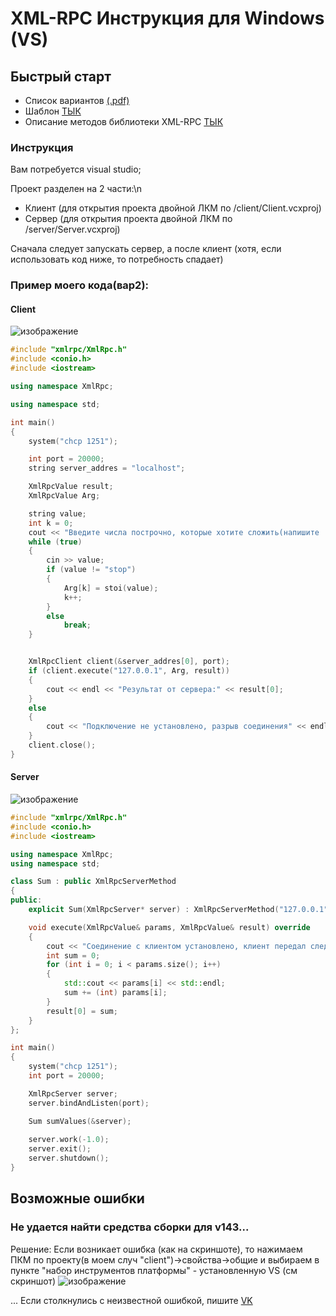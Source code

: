 # XML-RPC Инструкция для Windows (VS)

## Быстрый старт
- Список вариантов [(.pdf)]()
- Шаблон [ТЫК](https://drive.google.com/file/d/1EKvI1MK7Iredsp6ndBFQkcPi6y7zO_Zy/view?usp=sharing)
- Описание методов библиотеки XML-RPC [ТЫК](http://xmlrpcpp.sourceforge.net/doc/classXmlRpc_1_1XmlRpcServer.html)

### Инструкция
Вам потребуется visual studio;

Проект разделен на 2 части:\n
- Клиент (для открытия проекта двойной ЛКМ по /client/Client.vcxproj)
- Сервер (для открытия проекта двойной ЛКМ по /server/Server.vcxproj)

Сначала следует запускать сервер, а после клиент (хотя, если использовать код ниже, то потребность спадает)

### Пример моего кода(вар2):
#### Client
![изображение](https://user-images.githubusercontent.com/76239707/169651891-2fbedd80-4ab6-477a-b651-028d2700d882.png)
```C++
#include "xmlrpc/XmlRpc.h"
#include <conio.h>
#include <iostream>

using namespace XmlRpc;

using namespace std;

int main()
{
	system("chcp 1251");

	int port = 20000;
	string server_addres = "localhost";

	XmlRpcValue result;
	XmlRpcValue Arg;

	string value;
	int k = 0;
	cout << "Введите числа построчно, которые хотите сложить(напишите 'stop' для остановки): " << endl;
	while (true)
	{
		cin >> value;
		if (value != "stop")
		{
			Arg[k] = stoi(value);
			k++;
		}
		else
			break;
	}


	XmlRpcClient client(&server_addres[0], port);
	if (client.execute("127.0.0.1", Arg, result))
	{
		cout << endl << "Результат от сервера:" << result[0];
	}
	else 
	{
		cout << "Подключение не установлено, разрыв соединения" << endl;
	}
	client.close();
}
```

#### Server
![изображение](https://user-images.githubusercontent.com/76239707/169651928-e6ba3b81-6d19-4ac4-90ad-2b1bf15f8d6d.png)
```C++
#include "xmlrpc/XmlRpc.h"
#include <conio.h>
#include <iostream>

using namespace XmlRpc;
using namespace std;

class Sum : public XmlRpcServerMethod 
{ 
public:
    explicit Sum(XmlRpcServer* server) : XmlRpcServerMethod("127.0.0.1", server) {} 

    void execute(XmlRpcValue& params, XmlRpcValue& result) override 
    {
        cout << "Соединение с клиентом установлено, клиент передал следующие параметры:" << std::endl;
        int sum = 0;
        for (int i = 0; i < params.size(); i++)
        {
            std::cout << params[i] << std::endl;
            sum += (int) params[i];
        }
        result[0] = sum;
    }
};

int main() 
{ 
    system("chcp 1251");
    int port = 20000; 

    XmlRpcServer server;
    server.bindAndListen(port);

    Sum sumValues(&server);
  
    server.work(-1.0);
    server.exit();
    server.shutdown();
}
```

## Возможные ошибки

### Не удается найти средства сборки для v143...
Решение:
Если возникает ошибка (как на скриншоте), то нажимаем ПКМ по проекту(в моем случ "client")->свойства->общие и выбираем в пункте "набор инструментов платформы" - установленную VS (см скриншот)
![изображение](https://user-images.githubusercontent.com/76239707/169651993-ce509af3-c099-4df0-96a8-71782d515cdc.png)

...
Если столкнулись с неизвестной ошибкой, пишите [VK](https://vk.com/jkearnsl)
